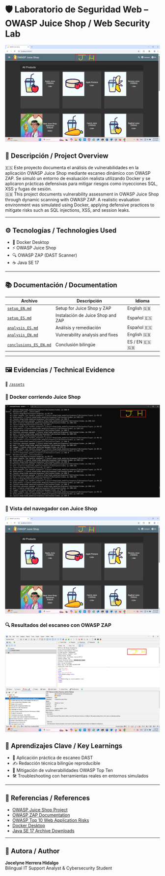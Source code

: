 # 🛡️ Laboratorio de Seguridad Web – OWASP Juice Shop / Web Security Lab

![Juice Shop Preview](./assets/juice_shop_browser.png)

## 📌 Descripción / Project Overview

🇪🇸 Este proyecto documenta el análisis de vulnerabilidades en la aplicación OWASP Juice Shop mediante escaneo dinámico con OWASP ZAP. Se simuló un entorno de evaluación realista utilizando Docker y se aplicaron prácticas defensivas para mitigar riesgos como inyecciones SQL, XSS y fugas de sesión.  
🇬🇧 This project documents vulnerability assessment in OWASP Juice Shop through dynamic scanning with OWASP ZAP. A realistic evaluation environment was simulated using Docker, applying defensive practices to mitigate risks such as SQL injections, XSS, and session leaks.

---

## ⚙️ Tecnologías / Technologies Used

- 🐳 Docker Desktop
- ⚡ OWASP Juice Shop
- 🔍 OWASP ZAP (DAST Scanner)
- ☕ Java SE 17

---

## 📚 Documentación / Documentation

| Archivo | Descripción | Idioma |
|--------|-------------|--------|
| [`setup_EN.md`](./docs/setup_EN.md) | Setup for Juice Shop y ZAP | English 🇬🇧 |
| [`setup_ES.md`](./docs/setup_ES.md) | Instalación de Juice Shop and ZAP | Español 🇪🇸 |
| [`analysis_ES.md`](./docs/analysis_ES.md) | Análisis y remediación | Español 🇪🇸 |
| [`analysis_EN.md`](./docs/analysis_EN.md) | Vulnerability analysis and fixes | English 🇬🇧 |
| [`conclusions_ES_EN.md`](./docs/conclusions_ES_EN.md) | Conclusión bilingüe | ES / EN 🇪🇸🇬🇧 |

---

## 🖼️ Evidencias / Technical Evidence

📁 [`/assets`](./assets)

### 🔧 Docker corriendo Juice Shop
![Docker Screenshot](./assets/docker_screenshot.png)

### 🧃 Vista del navegador con Juice Shop
![Juice Shop Browser](./assets/juice_shop_browser.png)

### 🔍 Resultados del escaneo con OWASP ZAP
![ZAP Scan Results](./assets/zap_scan_results.png)

## 🎯 Aprendizajes Clave / Key Learnings

- 🧠 Aplicación práctica de escaneo DAST
- ✍️ Redacción técnica bilingüe reproducible
- 🔐 Mitigación de vulnerabilidades OWASP Top Ten
- 🛠️ Troubleshooting con herramientas reales en entornos simulados

---

## 📎 Referencias / References

- [OWASP Juice Shop Project](https://owasp.org/www-project-juice-shop/)
- [OWASP ZAP Documentation](https://www.zaproxy.org/docs/)
- [OWASP Top 10 Web Application Risks](https://owasp.org/www-project-top-ten/)
- [Docker Desktop](https://www.docker.com/products/docker-desktop)
- [Java SE 17 Archive Downloads](https://www.oracle.com/java/technologies/javase/jdk17-archive-downloads.html)

---

## 🙌 Autora / Author

**Jocelyne Herrera Hidalgo**  
Bilingual IT Support Analyst & Cybersecurity Student  
